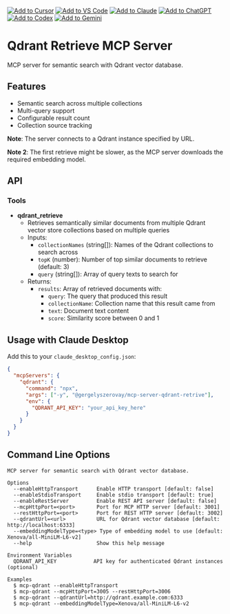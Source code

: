 [![Add to Cursor](https://fastmcp.me/badges/cursor_dark.svg)](https://fastmcp.me/MCP/Details/754/qdrant-retrieve)
[![Add to VS Code](https://fastmcp.me/badges/vscode_dark.svg)](https://fastmcp.me/MCP/Details/754/qdrant-retrieve)
[![Add to Claude](https://fastmcp.me/badges/claude_dark.svg)](https://fastmcp.me/MCP/Details/754/qdrant-retrieve)
[![Add to ChatGPT](https://fastmcp.me/badges/chatgpt_dark.svg)](https://fastmcp.me/MCP/Details/754/qdrant-retrieve)
[![Add to Codex](https://fastmcp.me/badges/codex_dark.svg)](https://fastmcp.me/MCP/Details/754/qdrant-retrieve)
[![Add to Gemini](https://fastmcp.me/badges/gemini_dark.svg)](https://fastmcp.me/MCP/Details/754/qdrant-retrieve)

# Qdrant Retrieve MCP Server

MCP server for semantic search with Qdrant vector database.

## Features

- Semantic search across multiple collections
- Multi-query support
- Configurable result count
- Collection source tracking

**Note**: The server connects to a Qdrant instance specified by URL. 

**Note 2**: The first retrieve might be slower, as the MCP server downloads the required embedding model.

## API

### Tools

- **qdrant_retrieve**
  - Retrieves semantically similar documents from multiple Qdrant vector store collections based on multiple queries
  - Inputs:
    - `collectionNames` (string[]): Names of the Qdrant collections to search across
    - `topK` (number): Number of top similar documents to retrieve (default: 3)
    - `query` (string[]): Array of query texts to search for
  - Returns:
    - `results`: Array of retrieved documents with:
      - `query`: The query that produced this result
      - `collectionName`: Collection name that this result came from
      - `text`: Document text content
      - `score`: Similarity score between 0 and 1

## Usage with Claude Desktop

Add this to your `claude_desktop_config.json`:

```json
{
  "mcpServers": {
    "qdrant": {
      "command": "npx",
      "args": ["-y", "@gergelyszerovay/mcp-server-qdrant-retrive"],
      "env": {
        "QDRANT_API_KEY": "your_api_key_here"
      }
    }
  }
}
```

## Command Line Options

```
MCP server for semantic search with Qdrant vector database.

Options
  --enableHttpTransport      Enable HTTP transport [default: false]
  --enableStdioTransport     Enable stdio transport [default: true]
  --enableRestServer         Enable REST API server [default: false]
  --mcpHttpPort=<port>       Port for MCP HTTP server [default: 3001]
  --restHttpPort=<port>      Port for REST HTTP server [default: 3002]
  --qdrantUrl=<url>          URL for Qdrant vector database [default: http://localhost:6333]
  --embeddingModelType=<type> Type of embedding model to use [default: Xenova/all-MiniLM-L6-v2]
  --help                     Show this help message

Environment Variables
  QDRANT_API_KEY            API key for authenticated Qdrant instances (optional)

Examples
  $ mcp-qdrant --enableHttpTransport
  $ mcp-qdrant --mcpHttpPort=3005 --restHttpPort=3006
  $ mcp-qdrant --qdrantUrl=http://qdrant.example.com:6333
  $ mcp-qdrant --embeddingModelType=Xenova/all-MiniLM-L6-v2
```
